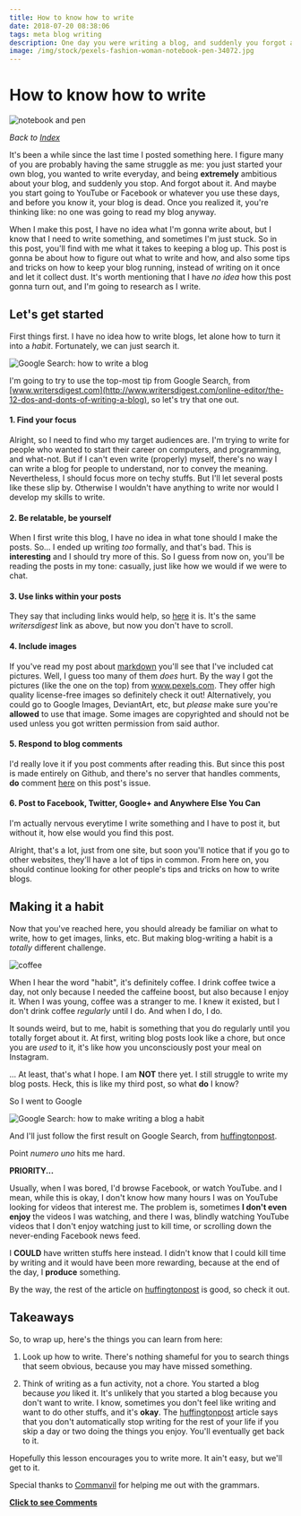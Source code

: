```yaml
---
title: How to know how to write
date: 2018-07-20 08:38:06
tags: meta blog writing
description: One day you were writing a blog, and suddenly you forgot about it. Why is it so hard to find new things to write about?
image: /img/stock/pexels-fashion-woman-notebook-pen-34072.jpg
---
```

How to know how to write
========================

![notebook and pen](/img/stock/pexels-fashion-woman-notebook-pen-34072.jpg)

_Back to [Index](../index.html)_

It's been a while since the last time I posted something here. I figure many
of you are probably having the same struggle as me: you just started your own
blog, you wanted to write everyday, and being **extremely** ambitious about your
blog, and suddenly you stop. And forgot about it. And maybe you start going to
YouTube or Facebook or whatever you use these days, and before you know it,
your blog is dead. Once you realized it, you're thinking like: no one was going
to read my blog anyway.

When I make this post, I have no idea what I'm gonna write about, but I know
that I need to write something, and sometimes I'm just stuck. So in this post,
you'll find with me what it takes to keeping a blog up. This post is gonna be
about how to figure out what to write and how, and also some tips and tricks
on how to keep your blog running, instead of writing on it once and let it
collect dust. It's worth mentioning that I have _no idea_ how this post gonna
turn out, and I'm going to research as I write.

## Let's get started

First things first. I have no idea how to write blogs, let alone how to turn it
into a _habit_. Fortunately, we can just search it.

![Google Search: how to write a blog](/img/google_search/how-to-write-a-blog.png)

I'm going to try to use the top-most tip from Google Search, from 
[www.writersdigest.com](http://www.writersdigest.com/online-editor/the-12-dos-and-donts-of-writing-a-blog),
so let's try that one out.

#### 1. Find your focus

Alright, so I need to find who my target audiences are. I'm trying to write for
people who wanted to start their career on computers, and programming, and
what-not. But if I can't even write (properly) myself, there's no way I can
write a blog for people to understand, nor to convey the meaning. Nevertheless,
I should focus more on techy stuffs. But I'll let several posts like these slip
by. Otherwise I wouldn't have anything to write nor would I develop my skills to
write.

#### 2. Be relatable, be yourself

When I first write this blog, I have no idea in what tone should I make the
posts. So... I ended up writing _too_ formally, and that's bad. This is
**interesting** and I should try more of this. So I guess from now on, you'll
be reading the posts in my tone: casually, just like how we would if we were to
chat.

#### 3. Use links within your posts

They say that including links would help, so
[here](http://www.writersdigest.com/online-editor/the-12-dos-and-donts-of-writing-a-blog)
it is. It's the same _writersdigest_ link as above, but now you don't have to
scroll.

#### 4. Include images

If you've read my post about
[markdown](how-to-write-blogs-without-any-code-a-beginners-guide-to-markdown)
you'll see that I've included cat pictures. Well, I guess too many of them
_does_ hurt. By the way I got the pictures (like the one on the top)
from www.pexels.com. They offer high quality license-free images so
definitely check it out! Alternatively, you could go to Google Images,
DeviantArt, etc, but _please_ make sure you're **allowed** to use that image.
Some images are copyrighted and should not be used unless you got written
permission from said author.

#### 5. Respond to blog comments

I'd really love it if you post comments after reading this. But since this post
is made entirely on Github, and there's no server that handles comments, **do**
comment [here](https://github.com/Charon77/charon77.github.io/issues/2)
on this post's issue.

#### 6. Post to Facebook, Twitter, Google+ and Anywhere Else You Can

I'm actually nervous everytime I write something and I have to post it, but
without it, how else would you find this post.

Alright, that's a lot, just from one site, but soon you'll notice that if you go
to other websites, they'll have a lot of tips in common. From here on, you
should continue looking for other people's tips and tricks on how to write
blogs.

## Making it a habit

Now that you've reached here, you should already be familiar on what to write, how
to get images, links, etc. But making blog-writing a habit is a _totally_
different challenge.

![coffee](/img/stock/pexels-attractive-bar-barista-296888.jpg)

When I hear the word "habit", it's definitely coffee. I drink coffee twice a
day, not only because I needed the caffeine boost, but also because I enjoy it.
When I was young, coffee was a stranger to me. I knew it existed, but I don't
drink coffee _regularly_ until I do. And when I do, I do.

It sounds weird, but to me, habit is something that you do regularly until you
totally forget about it. At first, writing blog posts look like a chore, but
once you are _used_ to it, it's like how you unconsciously post your meal on
Instagram.

... At least, that's what I hope. I am **NOT** there yet. I still struggle to
write my blog posts. Heck, this is like my third post, so what **do** I know?

So I went to Google

![Google Search: how to make writing a blog a habit](/img/google_search/how-to-make-writing-a-blog-a-habit.png)

And I'll just follow the first result on Google Search, from [huffingtonpost](https://www.huffingtonpost.com/andrew-deyoung/8-steps-to-starting-a-wri_b_4724235.html).

Point _numero uno_ hits me hard.

**PRIORITY...**

Usually, when I was bored, I'd browse Facebook, or watch YouTube. and I mean,
while this is okay, I don't know how many hours I was on YouTube looking for
videos that interest me. The problem is, sometimes **I don't even enjoy**
the videos I was watching, and there I was, blindly watching YouTube videos that
I don't enjoy watching just to kill time, or scrolling down the never-ending
Facebook news feed.

I **COULD** have written stuffs here instead. I didn't know that I could kill
time by writing and it would have been more rewarding, because at the end of the
day, I **produce** something.

By the way, the rest of the article on [huffingtonpost](https://www.huffingtonpost.com/andrew-deyoung/8-steps-to-starting-a-wri_b_4724235.html)
is good, so check it out.

## Takeaways

So, to wrap up, here's the things you can learn from here:

1. Look up how to write. There's nothing shameful for you to search things that
seem obvious, because you may have missed something.

2. Think of writing as a fun activity, not a chore. You started a blog because
_you_ liked it. It's unlikely that you started a blog because you don't want to
write. I know, sometimes you don't feel like writing and want to do other
stuffs, and it's **okay**. The [huffingtonpost](https://www.huffingtonpost.com/andrew-deyoung/8-steps-to-starting-a-wri_b_4724235.html)
article says that you don't automatically stop writing for the rest of your life
if you skip a day or two doing the things you enjoy. You'll eventually get back
to it.

Hopefully this lesson encourages you to write more. It ain't easy, but we'll
get to it.

Special thanks to [Commanvil](https://github.com/Commanvil) for helping me out
with the grammars.

[**Click to see Comments**](https://github.com/Charon77/charon77.github.io/issues/2)
